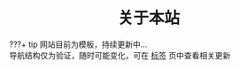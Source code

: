 ---
---
# <center> 关于本站 </center>

???+ tip
    网站目前为模板，持续更新中...<br>
    导航结构仅为验证，随时可能变化，可在 [标签](./tags.md "标签页面") 页中查看相关更新





